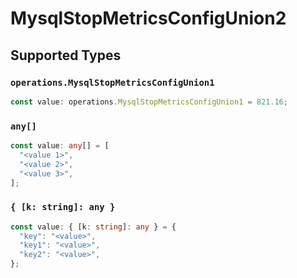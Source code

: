 # MysqlStopMetricsConfigUnion2


## Supported Types

### `operations.MysqlStopMetricsConfigUnion1`

```typescript
const value: operations.MysqlStopMetricsConfigUnion1 = 821.16;
```

### `any[]`

```typescript
const value: any[] = [
  "<value 1>",
  "<value 2>",
  "<value 3>",
];
```

### `{ [k: string]: any }`

```typescript
const value: { [k: string]: any } = {
  "key": "<value>",
  "key1": "<value>",
  "key2": "<value>",
};
```

